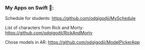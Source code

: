 <!-- ### Hi there 👋  I'm interested in Swift and IOS development -->
<!-- I'm interested in Swift and IOS development -->

### Му Apps on Swift 📱:
Schedule for students: https://github.com/odgigodji/MySchedule

List of characters from Rick and Morty: https://github.com/odgigodji/RickAndMorty

Chose models in AR: https://github.com/odgigodji/ModelPickerApp

<!-- # Contacts
Telegram: https://t.me/odgigodji -->
<!-- Instagram: @nikitaevvv -->
